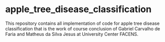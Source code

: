 # apple_tree_disease_classification
This repository contains all implementation of code for apple tree disease classification that is the work of course conclusion of Gabriel Carvalho de Faria and Matheus da Silva Jesus at University Center FACENS.

